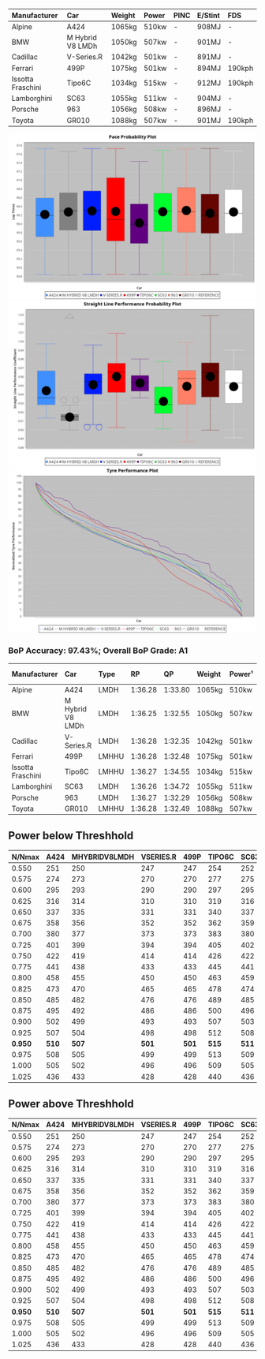 |Manufacturer|Car|Weight|Power|PINC|E/Stint|FDS|
|:-|:-|:-|:-|:-|:-|:-|
|Alpine|A424|1065kg|510kw|-|908MJ|-|
|BMW|M Hybrid V8 LMDh|1050kg|507kw|-|901MJ|-|
|Cadillac|V-Series.R|1042kg|501kw|-|891MJ|-|
|Ferrari|499P|1075kg|501kw|-|894MJ|190kph|
|Issotta Fraschini|Tipo6C|1034kg|515kw|-|912MJ|190kph|
|Lamborghini|SC63|1055kg|511kw|-|904MJ|-|
|Porsche|963|1056kg|508kw|-|896MJ|-|
|Toyota|GR010|1088kg|507kw|-|901MJ|190kph|

![PACECHART](./IMG/ACOMETHOD.png)
![STRAIGHTLINEPERFORMANCECHART](./IMG/ACOMETHOD_sp.png)
![TYREPERFORMANCECHART](./IMG/ACOMETHOD_tw.png)

### BoP Accuracy: 97.43%; Overall BoP Grade: A1
|Manufacturer|Car|Type|RP|QP|Weight|Power¹|Threshhold|PINC|Power²|E/Stint|AVG Vmax|FDS|RDLC|L/Stint|BOP-Grade|ModelAccuracy|ModelPoints|Match%|
|:-|:-|:-|:-|:-|:-|:-|:-|:-|:-|:-|:-|:-|:-|:-|:-|:-|:-|:-|
|Alpine|A424|LMDH|1:36.28|1:33.80|1065kg|510kw|210.0kph|-|510kw|908MJ|292.48kph|-|1.00|37|~A1|81.15%|521|100.00%|
|BMW|M Hybrid V8 LMDh|LMDH|1:36.25|1:32.55|1050kg|507kw|210.0kph|-|507kw|901MJ|289.20kph|-|1.02|37|~A1|98.60%|1690|99.67%|
|Cadillac|V-Series.R|LMDH|1:36.28|1:32.35|1042kg|501kw|210.0kph|-|501kw|891MJ|293.24kph|-|1.02|37|~A1|91.10%|1770|97.17%|
|Ferrari|499P|LMHHU|1:36.28|1:32.48|1075kg|501kw|210.0kph|-|501kw|894MJ|293.94kph|190kph|1.02|37|~A1|84.26%|2292|100.00%|
|Issotta Fraschini|Tipo6C|LMHHU|1:36.27|1:34.55|1034kg|515kw|210.0kph|-|515kw|912MJ|295.27kph|190kph|1.08|37|+A2|66.67%|96|90.34%|
|Lamborghini|SC63|LMDH|1:36.26|1:34.72|1055kg|511kw|210.0kph|-|511kw|904MJ|291.02kph|-|1.04|37|+A2|96.77%|419|92.28%|
|Porsche|963|LMDH|1:36.27|1:32.29|1056kg|508kw|210.0kph|-|508kw|896MJ|293.42kph|-|1.00|37|~A1|93.14%|5746|100.00%|
|Toyota|GR010|LMHHU|1:36.28|1:32.49|1088kg|507kw|210.0kph|-|507kw|901MJ|293.93kph|190kph|1.01|37|~A1|87.37%|3154|100.00%|

## Power below Threshhold
|N/Nmax|A424|MHYBRIDV8LMDH|VSERIES.R|499P|TIPO6C|SC63|963|GR010|
|:-|:-|:-|:-|:-|:-|:-|:-|:-|
|0.550|251|250|247|247|254|252|250|250|
|0.575|274|273|270|270|277|275|273|273|
|0.600|295|293|290|290|297|295|293|293|
|0.625|316|314|310|310|319|316|314|314|
|0.650|337|335|331|331|340|337|335|335|
|0.675|358|356|352|352|362|359|357|356|
|0.700|380|377|373|373|383|380|378|377|
|0.725|401|399|394|394|405|402|399|399|
|0.750|422|419|414|414|426|422|420|419|
|0.775|441|438|433|433|445|441|439|438|
|0.800|458|455|450|450|463|459|456|455|
|0.825|473|470|465|465|478|474|471|470|
|0.850|485|482|476|476|489|485|483|482|
|0.875|495|492|486|486|500|496|493|492|
|0.900|502|499|493|493|507|503|500|499|
|0.925|507|504|498|498|512|508|505|504|
|**0.950**|**510**|**507**|**501**|**501**|**515**|**511**|**508**|**507**|
|0.975|508|505|499|499|513|509|506|505|
|1.000|505|502|496|496|509|505|503|502|
|1.025|436|433|428|428|440|436|434|433|

## Power above Threshhold
|N/Nmax|A424|MHYBRIDV8LMDH|VSERIES.R|499P|TIPO6C|SC63|963|GR010|
|:-|:-|:-|:-|:-|:-|:-|:-|:-|
|0.550|251|250|247|247|254|252|250|250|
|0.575|274|273|270|270|277|275|273|273|
|0.600|295|293|290|290|297|295|293|293|
|0.625|316|314|310|310|319|316|314|314|
|0.650|337|335|331|331|340|337|335|335|
|0.675|358|356|352|352|362|359|357|356|
|0.700|380|377|373|373|383|380|378|377|
|0.725|401|399|394|394|405|402|399|399|
|0.750|422|419|414|414|426|422|420|419|
|0.775|441|438|433|433|445|441|439|438|
|0.800|458|455|450|450|463|459|456|455|
|0.825|473|470|465|465|478|474|471|470|
|0.850|485|482|476|476|489|485|483|482|
|0.875|495|492|486|486|500|496|493|492|
|0.900|502|499|493|493|507|503|500|499|
|0.925|507|504|498|498|512|508|505|504|
|**0.950**|**510**|**507**|**501**|**501**|**515**|**511**|**508**|**507**|
|0.975|508|505|499|499|513|509|506|505|
|1.000|505|502|496|496|509|505|503|502|
|1.025|436|433|428|428|440|436|434|433|
